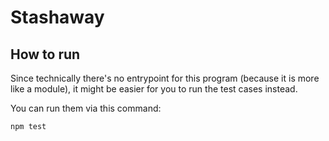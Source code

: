 # Stashaway

## How to run

Since technically there's no entrypoint for this program (because it is more like a module), it might be easier for you to run the test cases instead.

You can run them via this command:

```
npm test
```
